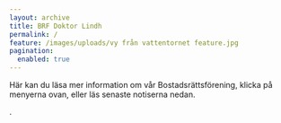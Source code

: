 ```yaml
---
layout: archive
title: BRF Doktor Lindh
permalink: /
feature: /images/uploads/vy från vattentornet feature.jpg
pagination:
  enabled: true
---
```


Här kan du läsa mer information om vår Bostadsrättsförening, klicka på menyerna ovan, eller läs senaste notiserna nedan.

.

